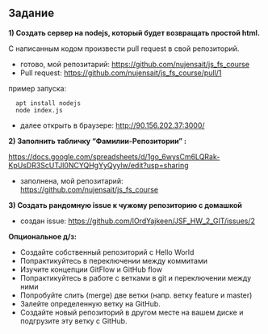 ## Задание

**1) Создать сервер на nodejs, который будет возвращать простой html.**

С написанным кодом произвести pull request в свой репозиторий.

- готово, мой репозитарий: https://github.com/nujensait/js_fs_course
- Pull request: https://github.com/nujensait/js_fs_course/pull/1 
 
пример запуска:
``` 
  apt install nodejs
  node index.js 
```
+ далее открыть в браузере:
http://90.156.202.37:3000/ 

**2) Заполнить табличку “Фамилии-Репозитории” :**

https://docs.google.com/spreadsheets/d/1go_6wysCm6LQRak-KpUsDR3ScUTJl0NCYQHgYyQyylw/edit?usp=sharing

- заполнена, мой репозитарий: https://github.com/nujensait/js_fs_course 

**3) Создать рандомную issue к чужому репозиторию с домашкой**

- создан issue: https://github.com/lOrdYajkeen/JSF_HW_2_GIT/issues/2

**Опциональное д/з:**
- Создайте собственный репозиторий с Hello World
- Попрактикуйтесь в переключении между коммитами
- Изучите концепции GitFlow и GitHub flow
- Попрактикуйтесь в работе с ветками в git и переключении между ними
- Попробуйте слить (merge) две ветки (напр. ветку feature и master)
- Залейте определенную ветку на GitHub. 
- Создайте новый репозиторий в другом месте на вашем диске и подгрузите эту ветку с GitHub.